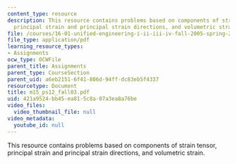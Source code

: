 ```yaml
---
content_type: resource
description: This resource contains problems based on components of strain tensor,
  principal strain and principal strain directions, and volumetric strain.
file: /courses/16-01-unified-engineering-i-ii-iii-iv-fall-2005-spring-2006/421a9524bb45ea815c8a07a3ea8a76be_m15_ps12_fall03.pdf
file_type: application/pdf
learning_resource_types:
- Assignments
ocw_type: OCWFile
parent_title: Assignments
parent_type: CourseSection
parent_uid: a6eb2151-6f41-806d-94ff-dc83eb5f4337
resourcetype: Document
title: m15_ps12_fall03.pdf
uid: 421a9524-bb45-ea81-5c8a-07a3ea8a76be
video_files:
  video_thumbnail_file: null
video_metadata:
  youtube_id: null
---
```

This resource contains problems based on components of strain tensor, principal strain and principal strain directions, and volumetric strain.

